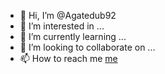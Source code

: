 - 👋 Hi, I’m @Agatedub92
- 👀 I’m interested in ...
- 🌱 I’m currently learning ...
- 💞️ I’m looking to collaborate on ...
- 📫 How to reach me [me](https://marketingdecroissance.wordpress.com/)

<!---
Agatedub92/Agatedub92 is a ✨ special ✨ repository because its `README.md` (this file) appears on your GitHub profile.
You can click the Preview link to take a look at your changes.
--->
